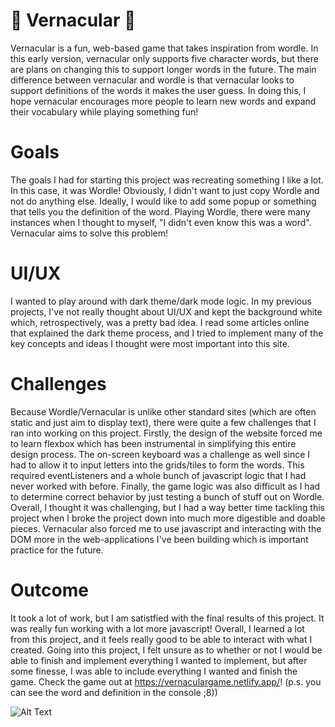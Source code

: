 # 🧩 Vernacular 🧩
Vernacular is a fun, web-based game that takes inspiration from wordle. In this early version, vernacular only supports five character words, but there are plans on changing this to support longer words in the future. The main difference between vernacular and wordle is that vernacular looks to support definitions of the words it makes the user guess. In doing this, I hope vernacular encourages more people to learn new words and expand their vocabulary while playing something fun! 

# Goals
The goals I had for starting this project was recreating something I like a lot. In this case, it was Wordle! Obviously, I didn't want to just copy Wordle and not do anything else. Ideally, I would like to add some popup or something that tells you the definition of the word. Playing Wordle, there were many instances when I thought to myself, "I didn't even know this was a word". Vernacular aims to solve this problem!

# UI/UX
I wanted to play around with dark theme/dark mode logic. In my previous projects, I've not really thought about UI/UX and kept the background white which, retrospectively, was a pretty bad idea. I read some articles online that explained the dark theme process, and I tried to implement many of the key concepts and ideas I thought were most important into this site.

# Challenges
Because Wordle/Vernacular is unlike other standard sites (which are often static and just aim to display text), there were quite a few challenges that I ran into working on this project. Firstly, the design of the website forced me to learn flexbox which has been instrumental in simplifying this entire design process. The on-screen keyboard was a challenge as well since I had to allow it to input letters into the grids/tiles to form the words. This required eventListeners and a whole bunch of javascript logic that I had never worked with before. Finally, the game logic was also difficult as I had to determine correct behavior by just testing a bunch of stuff out on Wordle. Overall, I thought it was challenging, but I had a way better time tackling this project when I broke the project down into much more digestible and doable pieces. Vernacular also forced me to use javascript and interacting with the DOM more in the web-applications I've been building which is important practice for the future.

# Outcome
It took a lot of work, but I am satistfied with the final results of this project. It was really fun working with a lot more javascript! Overall, I learned a lot from this project, and it feels really good to be able to interact with what I created. Going into this project, I felt unsure as to whether or not I would be able to finish and implement everything I wanted to implement, but after some finesse, I was able to include everything I wanted and finish the game. Check the game out at https://vernaculargame.netlify.app/! (p.s. you can see the word and definition in the console ;8))

![Alt Text](https://i.gyazo.com/0c6f141f59a92c151e533fa2cbc9b8c5.gif)
